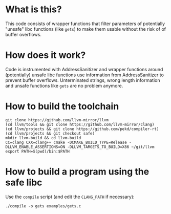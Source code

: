 What is this?
=============

This code consists of wrapper functions that filter parameters of potentially
"unsafe" libc functions (like `gets`) to make them usable without the risk of
of buffer overflows.

How does it work?
=================

Code is instrumented with AddressSanitizer and wrapper functions around
(potentially) unsafe libc functions use information from AddressSanitizer to
prevent buffer overflows. Unterminated strings, wrong length information and
unsafe functions like `gets` are no problem anymore.

How to build the toolchain
==========================

```
git clone https://github.com/llvm-mirror/llvm
(cd llvm/tools && git clone https://github.com/llvm-mirror/clang)
(cd llvm/projects && git clone https://github.com/pekd/compiler-rt)
(cd llvm/projects && git checkout safe)
mkdir llvm-build && cd llvm-build
CC=clang CXX=clang++ cmake -DCMAKE_BUILD_TYPE=Release -DLLVM_ENABLE_ASSERTIONS=ON -DLLVM_TARGETS_TO_BUILD=X86 ~/git/llvm
export PATH=$(pwd)/bin:$PATH
```

How to build a program using the safe libc
==========================================

Use the `compile` script (and edit the `CLANG_PATH` if necessary):

```
./compile -o gets examples/gets.c
```

